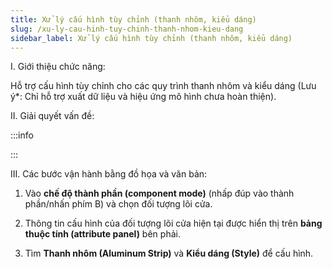 ```yaml
---
title: Xử lý cấu hình tùy chỉnh (thanh nhôm, kiểu dáng)
slug: /xu-ly-cau-hinh-tuy-chinh-thanh-nhom-kieu-dang
sidebar_label: Xử lý cấu hình tùy chỉnh (thanh nhôm, kiểu dáng)
---
```


I. Giới thiệu chức năng:

Hỗ trợ cấu hình tùy chỉnh cho các quy trình thanh nhôm và kiểu dáng (Lưu ý*: Chỉ hỗ trợ xuất dữ liệu và hiệu ứng mô hình chưa hoàn thiện).

II. Giải quyết vấn đề:

:::info

:::

III. Các bước vận hành bằng đồ họa và văn bản:

1. Vào **chế độ thành phần (component mode)** (nhấp đúp vào thành phần/nhấn phím B) và chọn đối tượng lõi cửa.

2. Thông tin cấu hình của đối tượng lõi cửa hiện tại được hiển thị trên **bảng thuộc tính (attribute panel)** bên phải.

3. Tìm **Thanh nhôm (Aluminum Strip)** và **Kiểu dáng (Style)** để cấu hình.
